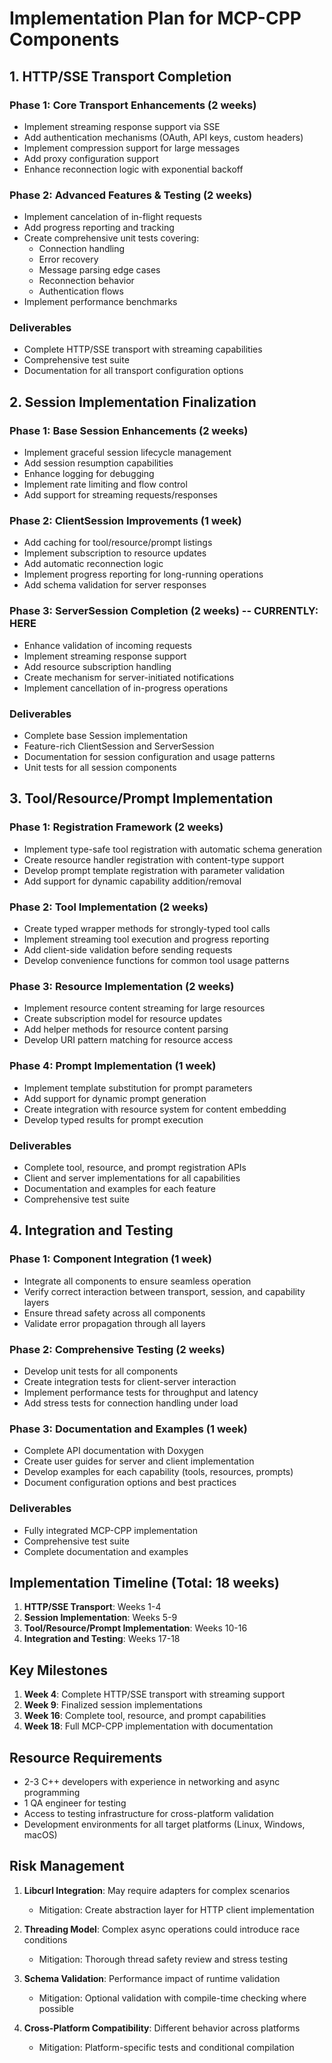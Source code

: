 # Implementation Plan for MCP-CPP Components

## 1. HTTP/SSE Transport Completion

### Phase 1: Core Transport Enhancements (2 weeks)
- Implement streaming response support via SSE
- Add authentication mechanisms (OAuth, API keys, custom headers)
- Implement compression support for large messages
- Add proxy configuration support
- Enhance reconnection logic with exponential backoff

### Phase 2: Advanced Features & Testing (2 weeks)
- Implement cancelation of in-flight requests
- Add progress reporting and tracking
- Create comprehensive unit tests covering:
  - Connection handling
  - Error recovery
  - Message parsing edge cases
  - Reconnection behavior
  - Authentication flows
- Implement performance benchmarks

### Deliverables
- Complete HTTP/SSE transport with streaming capabilities
- Comprehensive test suite
- Documentation for all transport configuration options

## 2. Session Implementation Finalization

### Phase 1: Base Session Enhancements (2 weeks)
- Implement graceful session lifecycle management
- Add session resumption capabilities
- Enhance logging for debugging
- Implement rate limiting and flow control
- Add support for streaming requests/responses

### Phase 2: ClientSession Improvements (1 week)
- Add caching for tool/resource/prompt listings
- Implement subscription to resource updates
- Add automatic reconnection logic
- Implement progress reporting for long-running operations
- Add schema validation for server responses

### Phase 3: ServerSession Completion (2 weeks) -- CURRENTLY: HERE
- Enhance validation of incoming requests
- Implement streaming response support
- Add resource subscription handling
- Create mechanism for server-initiated notifications
- Implement cancellation of in-progress operations

### Deliverables
- Complete base Session implementation
- Feature-rich ClientSession and ServerSession
- Documentation for session configuration and usage patterns
- Unit tests for all session components

## 3. Tool/Resource/Prompt Implementation

### Phase 1: Registration Framework (2 weeks)
- Implement type-safe tool registration with automatic schema generation
- Create resource handler registration with content-type support
- Develop prompt template registration with parameter validation
- Add support for dynamic capability addition/removal

### Phase 2: Tool Implementation (2 weeks)
- Create typed wrapper methods for strongly-typed tool calls
- Implement streaming tool execution and progress reporting
- Add client-side validation before sending requests
- Develop convenience functions for common tool usage patterns

### Phase 3: Resource Implementation (2 weeks)
- Implement resource content streaming for large resources
- Create subscription model for resource updates
- Add helper methods for resource content parsing
- Develop URI pattern matching for resource access

### Phase 4: Prompt Implementation (1 week)
- Implement template substitution for prompt parameters
- Add support for dynamic prompt generation
- Create integration with resource system for content embedding
- Develop typed results for prompt execution

### Deliverables
- Complete tool, resource, and prompt registration APIs
- Client and server implementations for all capabilities
- Documentation and examples for each feature
- Comprehensive test suite

## 4. Integration and Testing

### Phase 1: Component Integration (1 week)
- Integrate all components to ensure seamless operation
- Verify correct interaction between transport, session, and capability layers
- Ensure thread safety across all components
- Validate error propagation through all layers

### Phase 2: Comprehensive Testing (2 weeks)
- Develop unit tests for all components
- Create integration tests for client-server interaction
- Implement performance tests for throughput and latency
- Add stress tests for connection handling under load

### Phase 3: Documentation and Examples (1 week)
- Complete API documentation with Doxygen
- Create user guides for server and client implementation
- Develop examples for each capability (tools, resources, prompts)
- Document configuration options and best practices

### Deliverables
- Fully integrated MCP-CPP implementation
- Comprehensive test suite
- Complete documentation and examples

## Implementation Timeline (Total: 18 weeks)

1. **HTTP/SSE Transport**: Weeks 1-4
2. **Session Implementation**: Weeks 5-9
3. **Tool/Resource/Prompt Implementation**: Weeks 10-16
4. **Integration and Testing**: Weeks 17-18

## Key Milestones

1. **Week 4**: Complete HTTP/SSE transport with streaming support
2. **Week 9**: Finalized session implementations
3. **Week 16**: Complete tool, resource, and prompt capabilities
4. **Week 18**: Full MCP-CPP implementation with documentation

## Resource Requirements

- 2-3 C++ developers with experience in networking and async programming
- 1 QA engineer for testing
- Access to testing infrastructure for cross-platform validation
- Development environments for all target platforms (Linux, Windows, macOS)

## Risk Management

1. **Libcurl Integration**: May require adapters for complex scenarios
   - Mitigation: Create abstraction layer for HTTP client implementation

2. **Threading Model**: Complex async operations could introduce race conditions
   - Mitigation: Thorough thread safety review and stress testing

3. **Schema Validation**: Performance impact of runtime validation
   - Mitigation: Optional validation with compile-time checking where possible

4. **Cross-Platform Compatibility**: Different behavior across platforms
   - Mitigation: Platform-specific tests and conditional compilation
